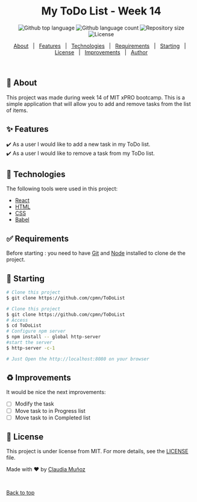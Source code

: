 <h1 align="center">My ToDo List - Week 14</h1>

<p align="center">
  <img alt="Github top language" src="https://img.shields.io/github/languages/top/cpmn/ToDoList?color=56BEB8">

  <img alt="Github language count" src="https://img.shields.io/github/languages/count/cpmn/ToDoList?color=56BEB8">

  <img alt="Repository size" src="https://img.shields.io/github/repo-size/cpmn/ToDoList?color=56BEB8">

  <img alt="License" src="https://img.shields.io/github/license/cpmn/ToDoList?color=56BEB8">
</p>


<p align="center">
  <a href="#dart-about">About</a> &#xa0; | &#xa0; 
  <a href="#sparkles-features">Features</a> &#xa0; | &#xa0;
  <a href="#rocket-technologies">Technologies</a> &#xa0; | &#xa0;
  <a href="#white_check_mark-requirements">Requirements</a> &#xa0; | &#xa0;
  <a href="#checkered_flag-starting">Starting</a> &#xa0; | &#xa0;
  <a href="#memo-license">License</a> &#xa0; | &#xa0;
  <a href="#recycle-improvements">Improvements</a> &#xa0; | &#xa0;	
  <a href="https://github.com/cpmn" target="_blank">Author</a>
</p>

<br>

## :dart: About ##

This project was made during week 14 of MIT xPRO bootcamp. This is a simple application that will allow you to add and remove tasks from the list of items.

## :sparkles: Features ##

:heavy_check_mark: As a user I would like to add a new task in my ToDo list.\
:heavy_check_mark: As a user I would like to remove a task from my ToDo list.

## :rocket: Technologies ##

The following tools were used in this project:

- [React](https://en.reactjs.org/)
- [HTML](https://www.w3schools.com/html/)
- [CSS](https://www.w3schools.com/css/)
- [Babel](https://babeljs.io/)

## :white_check_mark: Requirements ##

Before starting : you need to have [Git](https://git-scm.com) and [Node](https://nodejs.org/en/) installed to clone de the project.

## :checkered_flag: Starting ##

```bash
# Clone this project
$ git clone https://github.com/cpmn/ToDoList

# Clone this project
$ git clone https://github.com/cpmn/ToDoList
# Access
$ cd ToDoList
# Configure npm server
$ npm install -- global http-server
#start the server
$ http-server -c-1

# Just Open the http://localhost:8080 on your browser
```

## :recycle: Improvements ##

It would be nice the next improvements:
- [ ] Modify the task
- [ ] Move task to in Progress list
- [ ] Move task to in Completed list 

## :memo: License ##

This project is under license from MIT. For more details, see the [LICENSE](LICENSE.md) file.


Made with :heart: by <a href="https://github.com/cpmn" target="_blank">Claudia Muñoz</a>

&#xa0;

<a href="#top">Back to top</a>
